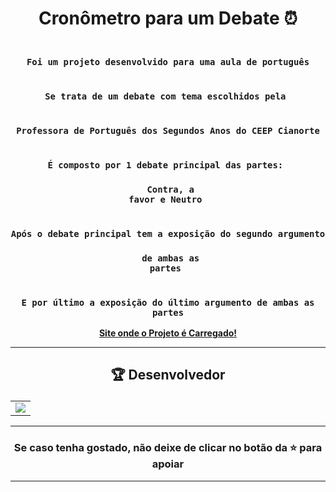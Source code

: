 # <p align="center"> Cronômetro para um Debate ⏰</p> 

### <div align="center"><code> Foi um projeto desenvolvido para uma aula de português </code></div>
### <div align="center"><code> Se trata de um debate com tema escolhidos pela </code></div>
### <div align="center"><code> Professora de Português dos Segundos Anos do CEEP Cianorte </code></div>
### <div align="center"><code> É composto por 1 debate principal das partes: </code></div>
### <div align="center"><code> Contra, a favor e Neutro </code></div>
### <div align="center"><code> Após o debate principal tem a exposição do segundo argumento </code></div>
### <div align="center"><code> de ambas as partes </code></div>
### <div align="center"><code> E por último a exposição do último argumento de ambas as partes</code></div>
 
<div align="center">
    <b><a href="https://guidsribeiro.github.io/cronometro/">Site onde o Projeto é Carregado!</a></b>
</div>
 

-------------------------------------------------------------------------------------------------------------------------------------------

## <p align="center"> 🏆 Desenvolvedor </p> 

<table align="center">
	<tr>
		<td>
            <a href="https://github.com/onlygr/spotify-clone/graphs/contributors">
              <img src="https://contrib.rocks/image?repo=onlygr/spotify-clone" />
            </a>
        </td>
	</tr>
</table>

----------------------------------------------------------

### <p align="center"> Se caso tenha gostado, não deixe de clicar no botão da ⭐ para apoiar </p>

----------------------------------------------------------
